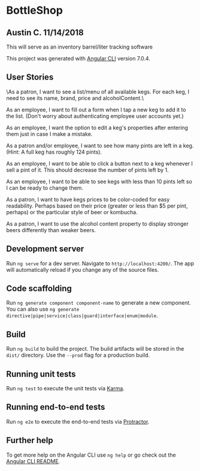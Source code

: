 # BottleShop
## Austin C. 11/14/2018

This will serve as an inventory barrel/liter tracking software

This project was generated with [Angular CLI](https://github.com/angular/angular-cli) version 7.0.4.

## User Stories

\\As a patron, I want to see a list/menu of all available kegs. For each keg, I need to see its name, brand, price and alcoholContent.\\

As an employee, I want to fill out a form when I tap a new keg to add it to the list. (Don't worry about authenticating employee user accounts yet.)

As an employee, I want the option to edit a keg's properties after entering them just in case I make a mistake.

As a patron and/or employee, I want to see how many pints are left in a keg. (Hint: A full keg has roughly 124 pints).

As an employee, I want to be able to click a button next to a keg whenever I sell a pint of it. This should decrease the number of pints left by 1.

As an employee, I want to be able to see kegs with less than 10 pints left so I can be ready to change them.

As a patron, I want to have kegs prices to be color-coded for easy readability. Perhaps based on their price (greater or less than $5 per pint, perhaps) or the particular style of beer or kombucha.

As a patron, I want to use the alcohol content property to display stronger beers differently than weaker beers.

## Development server

Run `ng serve` for a dev server. Navigate to `http://localhost:4200/`. The app will automatically reload if you change any of the source files.

## Code scaffolding

Run `ng generate component component-name` to generate a new component. You can also use `ng generate directive|pipe|service|class|guard|interface|enum|module`.

## Build

Run `ng build` to build the project. The build artifacts will be stored in the `dist/` directory. Use the `--prod` flag for a production build.

## Running unit tests

Run `ng test` to execute the unit tests via [Karma](https://karma-runner.github.io).

## Running end-to-end tests

Run `ng e2e` to execute the end-to-end tests via [Protractor](http://www.protractortest.org/).

## Further help

To get more help on the Angular CLI use `ng help` or go check out the [Angular CLI README](https://github.com/angular/angular-cli/blob/master/README.md).

